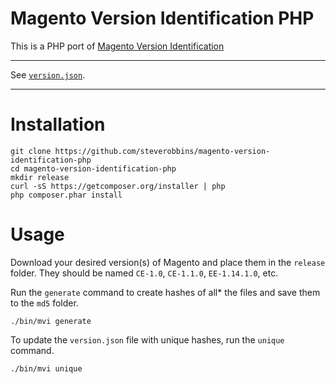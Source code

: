 # Magento Version Identification PHP

This is a PHP port of [Magento Version Identification](https://github.com/gwillem/magento-version-identification)

---

See [`version.json`](https://github.com/steverobbins/magento-version-identification-php/blob/master/version.json).

---

# Installation

```
git clone https://github.com/steverobbins/magento-version-identification-php
cd magento-version-identification-php
mkdir release
curl -sS https://getcomposer.org/installer | php
php composer.phar install
```

# Usage

Download your desired version(s) of Magento and place them in the `release` folder.  They should be named `CE-1.0`, `CE-1.1.0`, `EE-1.14.1.0`, etc.

Run the `generate` command to create hashes of all\* the files and save them to the `md5` folder.

```
./bin/mvi generate
```

To update the `version.json` file with unique hashes, run the `unique` command.

```
./bin/mvi unique
```